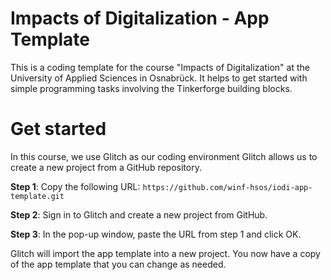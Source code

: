 # Impacts of Digitalization - App Template

This is a coding template for the course "Impacts of Digitalization" at the University of Applied Sciences in Osnabrück. It helps to get started with simple programming tasks involving the Tinkerforge building blocks.

# Get started

In this course, we use Glitch as our coding environment Glitch allows us to create a new project from a GitHub repository.

**Step 1**: Copy the following URL: `https://github.com/winf-hsos/iodi-app-template.git`

**Step 2**: Sign in to Glitch and create a new project from GitHub.

**Step 3**: In the pop-up window, paste the URL from step 1 and click OK.

Glitch will import the app template into a new project. You now have a copy of the app template that you can change as needed.